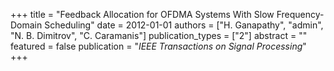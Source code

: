 +++
title = "Feedback Allocation for OFDMA Systems With Slow Frequency-Domain Scheduling"
date = 2012-01-01
authors = ["H. Ganapathy", "admin", "N. B. Dimitrov", "C. Caramanis"]
publication_types = ["2"]
abstract = ""
featured = false
publication = "*IEEE Transactions on Signal Processing*"
+++

